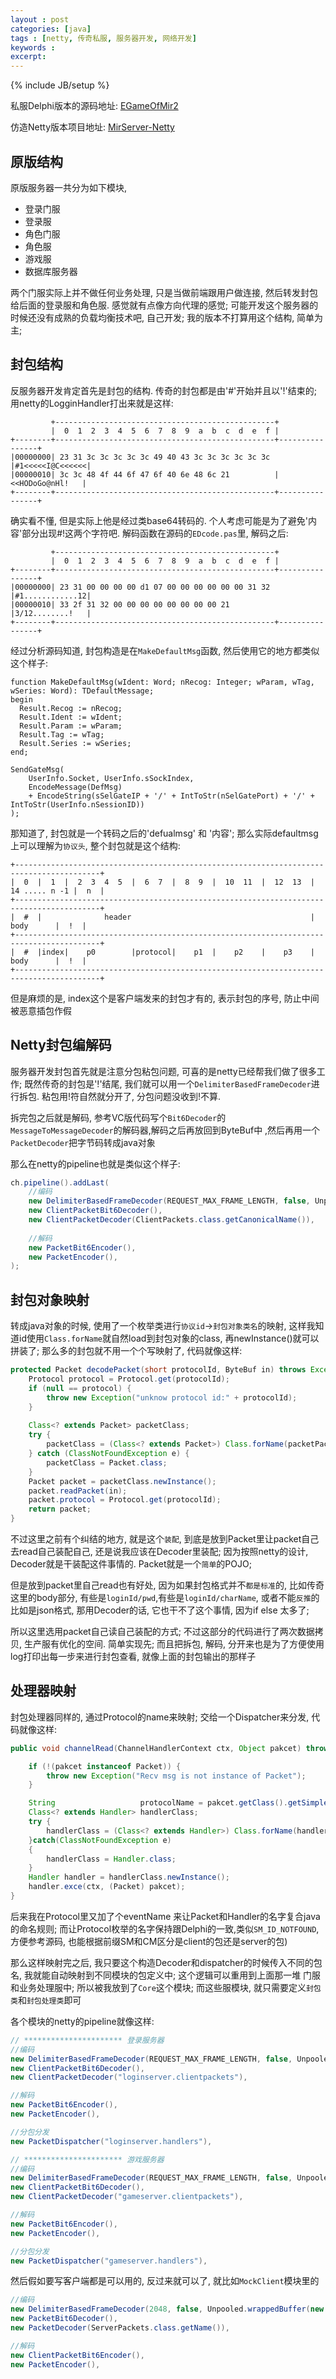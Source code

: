 ```yaml
---
layout : post
categories: [java]
tags : [netty, 传奇私服, 服务器开发, 网络开发]
keywords : 
excerpt: 
---
```

{% include JB/setup %}

私服Delphi版本的源码地址: 	[EGameOfMir2](https://github.com/pangliang/EGameOfMir2)

仿造Netty版本项目地址:    [MirServer-Netty](https://github.com/pangliang/MirServer-Netty)

## 原版结构
原版服务器一共分为如下模块, 

- 登录门服
- 登录服
- 角色门服
- 角色服
- 游戏服
- 数据库服务器

两个门服实际上并不做任何业务处理, 只是当做前端跟用户做连接, 然后转发封包给后面的登录服和角色服. 感觉就有点像方向代理的感觉; 可能开发这个服务器的时候还没有成熟的负载均衡技术吧, 自己开发; 我的版本不打算用这个结构, 简单为主;

## 封包结构

反服务器开发肯定首先是封包的结构. 传奇的封包都是由'#'开始并且以'!'结束的; 用netty的LogginHandler打出来就是这样:

```
         +-------------------------------------------------+
         |  0  1  2  3  4  5  6  7  8  9  a  b  c  d  e  f |
+--------+-------------------------------------------------+----------------+
|00000000| 23 31 3c 3c 3c 3c 3c 49 40 43 3c 3c 3c 3c 3c 3c |#1<<<<<I@C<<<<<<|
|00000010| 3c 3c 48 4f 44 6f 47 6f 40 6e 48 6c 21          |<<HODoGo@nHl!   |
+--------+-------------------------------------------------+----------------+
```

确实看不懂, 但是实际上他是经过类base64转码的. 个人考虑可能是为了避免'内容'部分出现#!这两个字符吧. 解码函数在源码的`EDcode.pas`里, 解码之后:

```
         +-------------------------------------------------+
         |  0  1  2  3  4  5  6  7  8  9  a  b  c  d  e  f |
+--------+-------------------------------------------------+----------------+
|00000000| 23 31 00 00 00 00 d1 07 00 00 00 00 00 00 31 32 |#1............12|
|00000010| 33 2f 31 32 00 00 00 00 00 00 00 00 21          |3/12........!   |
+--------+-------------------------------------------------+----------------+
```

经过分析源码知道, 封包构造是在`MakeDefaultMsg`函数, 然后使用它的地方都类似这个样子:

```delphi
function MakeDefaultMsg(wIdent: Word; nRecog: Integer; wParam, wTag, wSeries: Word): TDefaultMessage;
begin
  Result.Recog := nRecog;
  Result.Ident := wIdent;
  Result.Param := wParam;
  Result.Tag := wTag;
  Result.Series := wSeries;
end;

SendGateMsg(
	UserInfo.Socket, UserInfo.sSockIndex, 
	EncodeMessage(DefMsg) 
	+ EncodeString(sSelGateIP + '/' + IntToStr(nSelGatePort) + '/' + IntToStr(UserInfo.nSessionID))
);

```

那知道了, 封包就是一个转码之后的'defualmsg' 和 '内容'; 那么实际defaultmsg上可以理解为`协议头`, 整个封包就是这个结构:

```
+-----------------------------------------------------------------------------------------+
|  0  |  1  |  2  3  4  5  |  6  7  |  8  9  |  10  11  |  12  13  |  14 ..... n -1 |  n  |
+-----------------------------------------------------------------------------------------+
|  #  |              header                                        |      body      |  !  |
+-----------------------------------------------------------------------------------------+
|  #  |index|    p0        |protocol|    p1  |    p2    |    p3    |      body      |  !  |
+-----------------------------------------------------------------------------------------+
```
但是麻烦的是, index这个是客户端发来的封包才有的, 表示封包的序号, 防止中间被恶意插包作假

## Netty封包编解码

服务器开发封包首先就是注意分包粘包问题, 可喜的是netty已经帮我们做了很多工作; 既然传奇的封包是'!'结尾, 我们就可以用一个`DelimiterBasedFrameDecoder`进行拆包. 粘包用!符自然就分开了, 分包问题没收到!不算. 

拆完包之后就是解码, 参考VC版代码写个`Bit6Decoder`的`MessageToMessageDecoder`的解码器,解码之后再放回到ByteBuf中
,然后再用一个`PacketDecoder`把字节码转成java对象

那么在netty的pipeline也就是类似这个样子:

```java
ch.pipeline().addLast(
	//编码
	new DelimiterBasedFrameDecoder(REQUEST_MAX_FRAME_LENGTH, false, Unpooled.wrappedBuffer(new byte[]{'!'})),
	new ClientPacketBit6Decoder(),
	new ClientPacketDecoder(ClientPackets.class.getCanonicalName()),
	
	//解码
	new PacketBit6Encoder(),
	new PacketEncoder(),
);
```

## 封包对象映射

转成java对象的时候, 使用了一个枚举类进行`协议id`->`封包对象类名`的映射, 这样我知道id使用`Class.forName`就自然load到封包对象的class, 再newInstance()就可以拼装了; 那么多的封包就不用一个个写映射了, 代码就像这样:

```java
protected Packet decodePacket(short protocolId, ByteBuf in) throws Exception {
	Protocol protocol = Protocol.get(protocolId);
	if (null == protocol) {
		throw new Exception("unknow protocol id:" + protocolId);
	}
	
	Class<? extends Packet> packetClass;
	try {
		packetClass = (Class<? extends Packet>) Class.forName(packetPackageName + "$" + protocol.name());
	} catch (ClassNotFoundException e) {
		packetClass = Packet.class;
	}
	Packet packet = packetClass.newInstance();
	packet.readPacket(in);
	packet.protocol = Protocol.get(protocolId);
	return packet;
}
```

不过这里之前有个纠结的地方, 就是这个`装配`, 到底是放到Packet里让packet自己去read自己装配自己, 还是说我应该在Decoder里装配; 因为按照netty的设计, Decoder就是干装配这件事情的. Packet就是一个`简单`的POJO; 

但是放到packet里自己read也有好处, 因为如果封包格式并不`都是标准`的, 比如传奇这里的body部分, 有些是`loginId/pwd`,有些是`loginId/charName`, 或者不能`反推`的比如是json格式, 那用Decoder的话, 它也干不了这个事情, 因为if else 太多了;

所以这里选用packet自己读自己装配的方式; 不过这部分的代码进行了两次数据拷贝, 生产服有优化的空间. 简单实现先; 而且把拆包, 解码, 分开来也是为了方便使用log打印出每一步来进行封包查看, 就像上面的封包输出的那样子

## 处理器映射

封包处理器同样的, 通过Protocol的name来映射; 交给一个Dispatcher来分发, 代码就像这样:

```java
public void channelRead(ChannelHandlerContext ctx, Object pakcet) throws Exception {

	if (!(pakcet instanceof Packet)) {
		throw new Exception("Recv msg is not instance of Packet");
	}

	String                   protocolName = pakcet.getClass().getSimpleName();   //Packet 就是通过 protocol id 反射出来的 name
	Class<? extends Handler> handlerClass;
	try {
		handlerClass = (Class<? extends Handler>) Class.forName(handlerPackageName + "." + protocolName + "Handler");
	}catch(ClassNotFoundException e)
	{
		handlerClass = Handler.class;
	}
	Handler handler = handlerClass.newInstance();
	handler.exce(ctx, (Packet) pakcet);
}
```


后来我在Protocol里又加了个eventName 来让Packet和Handler的名字复合java的命名规则; 而让Protocol枚举的名字保持跟Delphi的一致,类似`SM_ID_NOTFOUND`,方便参考源码, 也能根据前缀SM和CM区分是client的包还是server的包)

那么这样映射完之后, 我只要这个构造Decoder和dispatcher的时候传入不同的包名, 我就能自动映射到不同模块的包定义中; 这个逻辑可以重用到上面那一堆 门服 和业务处理服中; 所以被我放到了`Core`这个模块; 而这些服模块, 就只需要定义`封包类`和`封包处理类`即可

各个模块的netty的pipeline就像这样:

```java
// ********************** 登录服务器
//编码
new DelimiterBasedFrameDecoder(REQUEST_MAX_FRAME_LENGTH, false, Unpooled.wrappedBuffer(new byte[]{'!'})),
new ClientPacketBit6Decoder(),
new ClientPacketDecoder("loginserver.clientpackets"),

//解码
new PacketBit6Encoder(),
new PacketEncoder(),

//分包分发
new PacketDispatcher("loginserver.handlers"),

// ********************** 游戏服务器
//编码
new DelimiterBasedFrameDecoder(REQUEST_MAX_FRAME_LENGTH, false, Unpooled.wrappedBuffer(new byte[]{'!'})),
new ClientPacketBit6Decoder(),
new ClientPacketDecoder("gameserver.clientpackets"),

//解码
new PacketBit6Encoder(),
new PacketEncoder(),

//分包分发
new PacketDispatcher("gameserver.handlers"),

```


然后假如要写客户端都是可以用的, 反过来就可以了, 就比如`MockClient`模块里的

```java
//编码
new DelimiterBasedFrameDecoder(2048, false, Unpooled.wrappedBuffer(new byte[]{'!'})),
new PacketBit6Decoder(),
new PacketDecoder(ServerPackets.class.getName()),

//解码
new ClientPacketBit6Encoder(),
new PacketEncoder(),
```






